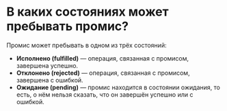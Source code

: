В каких состояниях может пребывать промис?
=====================

Промис может пребывать в одном из трёх состояний:

* **Исполнено (fulfilled)** — операция, связанная с промисом, завершена успешно.
* **Отклонено (rejected)** — операция, связанная с промисом, завершена с ошибкой.
* **Ожидание (pending)** — промис находится в состоянии ожидания, то есть, о нём нельзя сказать, что он завершён успешно или с ошибкой.
